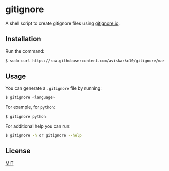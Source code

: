 # gitignore

A shell script to create gitignore files using [gitignore.io](https://gitignore.io/).

## Installation

Run the command:

```sh
$ sudo curl https://raw.githubusercontent.com/aviskarkc10/gitignore/master/install.sh | bash
```

## Usage

You can generate a `.gitignore` file by running:

```sh
$ gitignore <language>
```

For example, for `python`:

```sh
$ gitignore python
```

For additional help you can run:

```sh
$ gitignore -h or gitignore --help
```

## License

[MIT](LICENSE)
